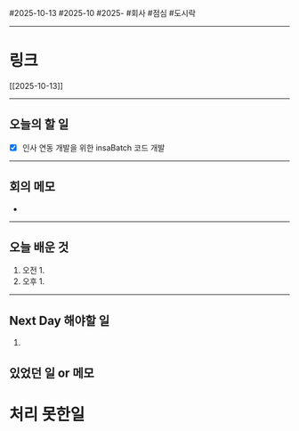 #2025-10-13 #2025-10 #2025- 
#회사 #점심 #도시락

------
# 링크 
[[2025-10-13]]

---
## 오늘의 할 일
- [x] 인사 연동 개발을 위한 insaBatch 코드 개발
---
## 회의 메모
- 
---
## 오늘 배운 것
1. 오전
    1. 
2. 오후
    1. 
---
## Next Day 해야할 일
1. 


## 있었던 일 or 메모


# 처리 못한일